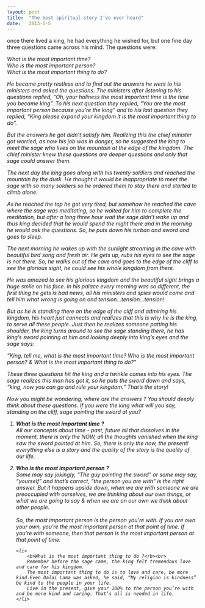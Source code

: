 ```yaml
---
layout: post
title:  "The best spiritual story I’ve ever heard"
date:   2013-5-5
---
```


<p class="intro"><span class="dropcap">o</span>nce there lived a king, he had everything he wished for, but one fine day three questions came across his mind. The questions were:</p>
<i>What is the most important time?<i><br>
<i>Who is the most important person?</i><br>
<i>What is the most important thing to do?</i><br>

<p>
    He became pretty restless and to find out the answers he went to his ministers and asked the questions. The ministers after listening to his questions replied, “Oh, your holiness the most important time is the time you became king”. To his next question they replied, “You are the most important person because you’re the king” and to his last question they replied, “King please expand your kingdom it is the most important thing to do”.
</p>

<p>
    But the answers he got didn’t satisfy him. Realizing this the chief minister got worried, as now his job was in danger, so he suggested the king to meet the sage who lives on the mountain at the edge of the kingdom.
    The chief minister knew these questions are deeper questions and only that sage could answer them.
</p>
<p>
    The next day the king goes along with his twenty soldiers and reached the mountain by the dusk. He thought it would be inappropriate to meet the sage with so many soldiers so he ordered them to stay there and started to climb alone. 
</p>
<p>
    As he reached the top he got very tired, but somehow he reached the cave where the sage was meditating, so he waited for him to complete the meditation, but after a long three hour wait the sage didn’t wake up and thus king decided that he would spend the night there and in the morning he would ask the questions. So, he puts down his turban and sword and goes to sleep.
</p>
<p>
    The next morning he wakes up with the sunlight streaming in the cave with beautiful bird song and fresh air. He gets up, rubs his eyes to see the sage is not there. So, he walks out of the cave and goes to the edge of the cliff to see the glorious sight, he could see his whole kingdom from there. 
</p>
<p> 
    He was amazed to see his glorious kingdom and the beautiful sight brings a huge smile on his face. In his palace every morning was so different, the first thing he gets is bad news, all his ministers and spies would come and tell him what wrong is going on and tension…tension…tension!
</p>
<p>
    But as he is standing there on the edge of the cliff and admiring his kingdom, his heart just connects and realizes that this is why he is the king, to serve all these people. Just then he realizes someone patting his shoulder, the king turns around to see the sage standing there, he has king’s sword pointing at him and looking deeply into king’s eyes and the sage says:
</p>
<p>
    <i>“King, tell me, what is the most important time? Who is the most important person? & What is the most important thing to do?”</i> 
</p>
<p>
    These three questions hit the king and a twinkle comes into his eyes. The sage realizes this man has got it, so he puts the sword down and says, “king, now you can go and rule your kingdom.”
    That’s the story!
</p>
<p>   
    Now you might be wondering, where are the answers ? You should deeply think about these questions. If you were the king what will you say, standing on the cliff, sage pointing the sword at you?
</p>

<ol>
    <p>
        <li>
            <b>What is the most important time ?</b>
            <br>
            All our concepts about time - past, future all that dissolves in the moment, there is only the NOW, all the thoughts vanished when the king saw the sword pointed at him. So, there is only the now, the present! everything else is a story and the quality of the story is the quality of our life.
        </li>
    </p>
    <p>
        <li>
            <b>Who is the most important person ?</b>
            <br>
            Some may say jokingly, “The guy pointing the sword” or some may say, “yourself” and that’s correct, “the person you are with” is the right answer. But it happens upside down, when we are with someone we are preoccupied with ourselves, we are thinking about our own things, or what we are going to say & when we are on our own we think about other people.<br><br>
            So, the most important person is the person you’re with. If you are own your own, you’re the most important person at that point of time. If you’re with someone, then that person is the most important person at that point of time.
        </li>
    </p>
   
    <li>
        <b>What is the most important thing to do ?</b><br>
        Remember before the sage came, the king felt tremendous love and care for his kingdom.
        The most important thing to do is to love and care, be more kind.Even Dalai Lama was asked, he said, “My religion is kindness” be kind to the people in your life.
        Live in the present, give your 100% to the person you’re with and be more kind and caring. That’s all is needed in life.
    </li>
</ol>